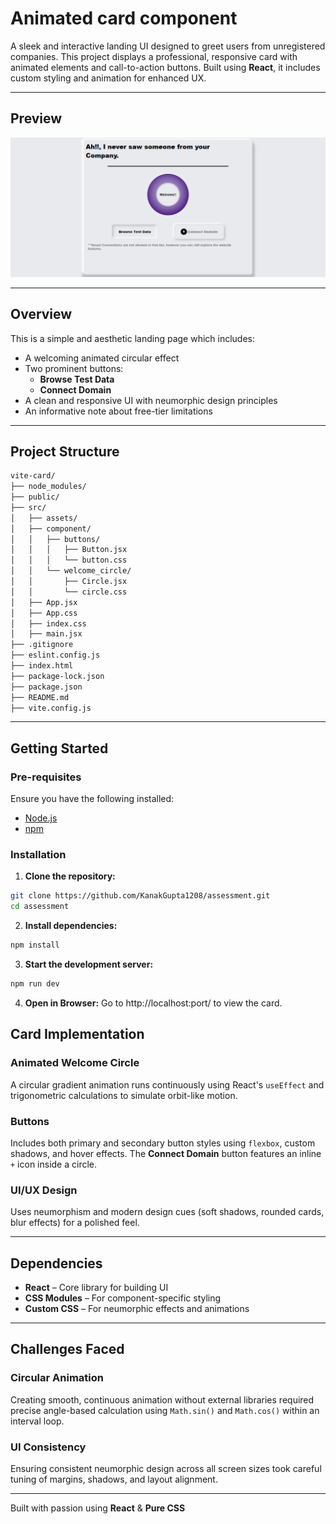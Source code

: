 #  Animated card component

A sleek and interactive landing UI designed to greet users from unregistered companies. This project displays a professional, responsive card with animated elements and call-to-action buttons. Built using **React**, it includes custom styling and animation for enhanced UX.

---

## Preview

![App Preview](./vite-card/public/cardAssess.png)

---

## Overview
This is a simple and aesthetic landing page which includes:

- A welcoming animated circular effect
- Two prominent buttons: 
  - **Browse Test Data**
  - **Connect Domain**
- A clean and responsive UI with neumorphic design principles
- An informative note about free-tier limitations

---

## Project Structure
```bash
vite-card/
├── node_modules/
├── public/
├── src/
│   ├── assets/
│   ├── component/
│   │   ├── buttons/
│   │   │   ├── Button.jsx
│   │   │   └── button.css
│   │   └── welcome_circle/
│   │       ├── Circle.jsx
│   │       └── circle.css
│   ├── App.jsx
│   ├── App.css
│   ├── index.css
│   ├── main.jsx
├── .gitignore
├── eslint.config.js
├── index.html
├── package-lock.json
├── package.json
├── README.md
├── vite.config.js

```

---

## Getting Started

### Pre-requisites

Ensure you have the following installed:

- [Node.js](https://nodejs.org/)
- [npm](https://www.npmjs.com/) 

### Installation

1. **Clone the repository:**

```bash
git clone https://github.com/KanakGupta1208/assessment.git
cd assessment
```

2. **Install dependencies:**

```bash
npm install
```

3. **Start the development server:**

```bash
npm run dev
```

4. **Open in Browser:**
Go to http://localhost:port/ to view the card.

## Card Implementation 

### Animated Welcome Circle
A circular gradient animation runs continuously using React's `useEffect` and trigonometric calculations to simulate orbit-like motion.

###  Buttons
Includes both primary and secondary button styles using `flexbox`, custom shadows, and hover effects. The **Connect Domain** button features an inline `+` icon inside a circle.

### UI/UX Design
Uses neumorphism and modern design cues (soft shadows, rounded cards, blur effects) for a polished feel.

---

## Dependencies

- **React** – Core library for building UI
- **CSS Modules** – For component-specific styling
- **Custom CSS** – For neumorphic effects and animations

---

## Challenges Faced

### Circular Animation
Creating smooth, continuous animation without external libraries required precise angle-based calculation using `Math.sin()` and `Math.cos()` within an interval loop.

### UI Consistency
Ensuring consistent neumorphic design across all screen sizes took careful tuning of margins, shadows, and layout alignment.

---

Built with passion using **React** & **Pure CSS**











